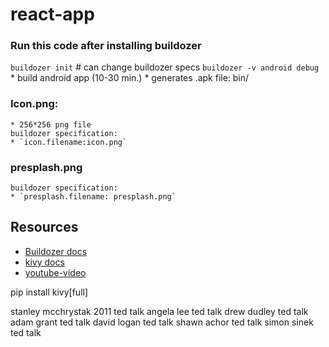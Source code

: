 # react-app

### Run this code after installing buildozer
`buildozer init`  # can change buildozer specs
`buildozer -v android debug` 
    * build android app (10-30 min.)
    * generates .apk file: bin/

### Icon.png: 
    * 256*256 png file
    buildozer specification:
    * `icon.filename:icon.png`

### presplash.png
    buildozer specification:
    * `presplash.filename: presplash.png`

## Resources
* [Buildozer docs](https://buildozer.readthedocs.io/en/latest/installation.html)
* [kivy docs]()
* [youtube-video](https://www.youtube.com/watch?v=6gNpSuE01qE)

pip install kivy[full]


stanley mcchrystak 2011 ted talk
angela lee ted talk
drew dudley ted talk
adam grant ted talk
david logan ted talk
shawn achor ted talk
simon sinek ted talk